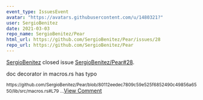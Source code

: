 ```yaml
---
event_type: IssuesEvent
avatar: "https://avatars.githubusercontent.com/u/1480321?"
user: SergioBenitez
date: 2021-03-03
repo_name: SergioBenitez/Pear
html_url: https://github.com/SergioBenitez/Pear/issues/28
repo_url: https://github.com/SergioBenitez/Pear
---
```


<a href='https://github.com/SergioBenitez' target='_blank'>SergioBenitez</a> closed issue <a href='https://github.com/SergioBenitez/Pear/issues/28' target='_blank'>SergioBenitez/Pear#28</a>.

<p>doc decorator in macros.rs has typo</p><small>https://github.com/SergioBenitez/Pear/blob/80112eedec7809c59e525f6852490c49856a6550/lib/src/macros.rs#L79...</small><a href='https://github.com/SergioBenitez/Pear/issues/28' target='_blank'>View Comment</a>